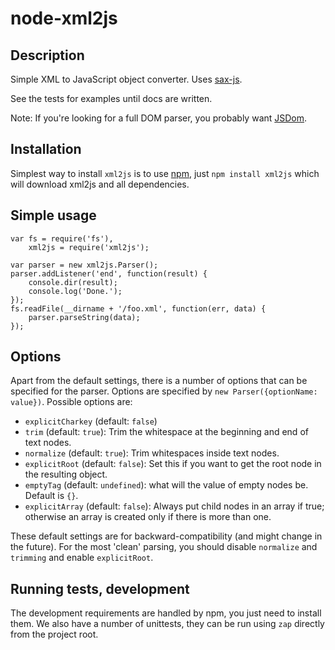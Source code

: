 node-xml2js
===========

Description
-----------

Simple XML to JavaScript object converter. Uses [sax-js](http://github.com/isaacs/sax-js/).

See the tests for examples until docs are written.

Note: If you're looking for a full DOM parser, you probably want
[JSDom](http://github.com/tmpvar/jsdom).

Installation
------------

Simplest way to install `xml2js` is to use [npm](http://npmjs.org), just `npm
install xml2js` which will download xml2js and all dependencies.

Simple usage
-----------

    var fs = require('fs'),
        xml2js = require('xml2js');

    var parser = new xml2js.Parser();
    parser.addListener('end', function(result) {
        console.dir(result);
        console.log('Done.');
    });
    fs.readFile(__dirname + '/foo.xml', function(err, data) {
        parser.parseString(data);
    });

Options
-------

Apart from the default settings, there is a number of options that can be
specified for the parser. Options are specified by ``new Parser({optionName:
value})``. Possible options are:

  * `explicitCharkey` (default: `false`)
  * `trim` (default: `true`): Trim the whitespace at the beginning and end of
    text nodes.
  * `normalize` (default: `true`): Trim whitespaces inside text nodes.
  * `explicitRoot` (default: `false`): Set this if you want to get the root
    node in the resulting object.
  * `emptyTag` (default: `undefined`): what will the value of empty nodes be.
    Default is `{}`.
  * `explicitArray` (default: `false`): Always put child nodes in an array if true;
    otherwise an array is created only if there is more than one.

These default settings are for backward-compatibility (and might change in the
future). For the most 'clean' parsing, you should disable `normalize` and
`trimming` and enable `explicitRoot`.

Running tests, development
--------------------------

The development requirements are handled by npm, you just need to install
them. We also have a number of unittests, they can be run using `zap`
directly from the project root.

